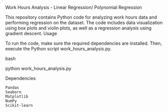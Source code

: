 Work Hours Analysis - Linear Regression/ Polynomial Regression

This repository contains Python code for analyzing work hours data and performing regression on the dataset. The code includes data visualization using box plots and violin plots, as well as a regression analysis using gradient descent.
Usage

To run the code, make sure the required dependencies are installed. Then, execute the Python script work_hours_analysis.py.

bash

python work_hours_analysis.py

Dependencies

    Pandas
    Seaborn
    Matplotlib
    NumPy
    Scikit-learn
